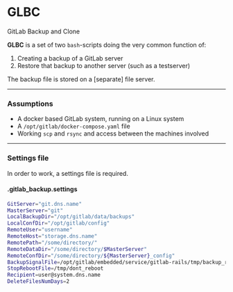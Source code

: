 # GLBC
GitLab Backup and Clone

**GLBC** is a set of two `bash`-scripts doing the very common function of:

  1. Creating a backup of a GitLab server
  2. Restore that backup to another server (such as a testserver)

The backup file is stored on a [separate] file server.

-----

### Assumptions

  * A docker based GitLab system, running on a Linux system
  * A `/opt/gitlab/docker-compose.yaml` file
  * Working `scp` and `rsync` and access between the machines involved

-----

### Settings file

In order to work, a settings file is required.

#### .gitlab_backup.settings
```bash
GitServer="git.dns.name"
MasterServer="git"
LocalBackupDir="/opt/gitlab/data/backups"
LocalConfDir="/opt/gitlab/config"
RemoteUser="username"
RemoteHost="storage.dns.name"
RemotePath="/some/directory/"
RemoteDataDir="/some/directory/$MasterServer"
RemoteConfDir="/some/directory/${MasterServer}_config"
BackupSignalFile=/opt/gitlab/embedded/service/gitlab-rails/tmp/backup_restore.pid
StopRebootFile=/tmp/dont_reboot
Recipient=user@system.dns.name
DeleteFilesNumDays=2
```
